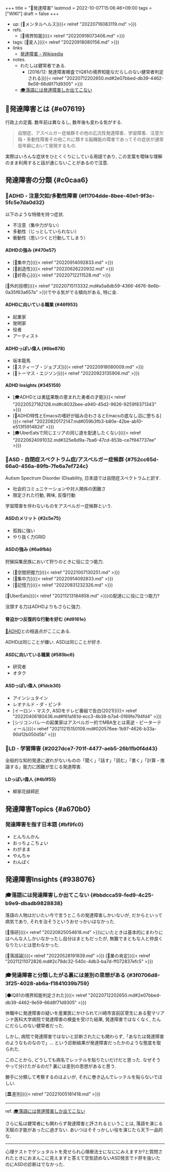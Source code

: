+++
title = "📝発達障害"
lastmod = 2022-10-07T15:06:46+09:00
tags = ["WIKI"]
draft = false
+++

-   up: [📁メンタルヘルス]({{< relref "20220716083119.md" >}})
-   refs.
    -   [📝境界知能]({{< relref "20220918073406.md" >}})
-   tags: [🔖変人]({{< relref "20220918080156.md" >}})
-   links
    -   [発達障害 - Wikipedia](https://ja.wikipedia.org/wiki/%E7%99%BA%E9%81%94%E9%9A%9C%E5%AE%B3)
-   notes.
    -   わたしは健常者である.
        -   [2016/12: 発達障害検査でIQ81の境界知能なだらしのない健常者判定される]({{< relref "20220712202650.md#2e07bbed-db39-4462-9e59-66d8f71d9305" >}})
    -   [🎓落語には発達障害しか出てこない](#bbdcca59-fed9-4c25-b9e9-dbadb9828838)


## 📝発達障害とは {#e07619}

行政上の定義. 数年前は異なるし, 数年後も変わる気がする.

> 自閉症、アスペルガー症候群その他の広汎性発達障害、学習障害、注意欠陥・多動性障害その他これに類する脳機能の障害であってその症状が通常低年齢において発現するもの.

実際はいろんな症状をひとくくりにしている用語であり, この言葉を曖昧な理解のまま利用すると話が通じないことがあるので注意.


## 発達障害の分類 {#c0caa6}


### 📝ADHD - 注意欠如/多動性障害 {#f1704dde-8bee-40e1-9f3c-5fc5e7da0d32}

以下のような特徴を持つ症状.

-   不注意（集中力がない）
-   多動性（じっとしていられない）
-   衝動性（思いつくと行動してしまう）


#### ADHDの強み {#470e57}

-   [📝集中力]({{< relref "20220914092833.md" >}})
-   [📝創造性]({{< relref "20220626220932.md" >}})
-   [📝好奇心]({{< relref "20220712211528.md" >}})

[📝外的目標]({{< relref "20220715113332.md#a5a8db59-4366-4676-8e6b-0a35f63a657a" >}})でやる気がでる傾向がある, 特に金.


#### ADHDに向いている職業 {#46f953}

-   起業家
-   発明家
-   役者
-   アーティスト


#### ADHDっぽい偉人 {#6be878}

-   坂本龍馬
-   [👨スティーブ・ジョブズ]({{< relref "20220918080009.md" >}})
-   [👨トーマス・エジソン]({{< relref "20220923135906.md" >}})


#### ADHD Insights {#345159}

-   [🎓ADHDとは勇猛果敢の恵まれた勇者の才能]({{< relref "20220527182128.md#c8032bee-a940-45d2-9626-9259f8371343" >}})
-   [🤔ADHD特性とEmacsの嗜好が組み合わさるとEmacsの底なし沼に堕ちる]({{< relref "20220820172147.md#059b3fb3-b80e-42be-ab10-e513f591482d" >}})
-   [🎓UberEatsで同じエリアの同じ道を配達したくない]({{< relref "20220624091032.md#325e6d9a-7ba6-47cd-853b-ce7f947737ee" >}})


### 📝ASD - 自閉症スペクトラム症/アスペルガー症候群 {#752cc65d-66a0-456a-89fb-7fe6a7ef724c}

Autism Spectrum Disorder (Disability, 日本語では自閉症スペクトラムと訳す.

-   社会的コミュニケーションや対人関係の困難さ
-   限定された行動, 興味, 反復行動

学習障害を伴わないものをアスペルガー症候群という.


#### ASDのメリット {#2c5e75}

-   孤独に強い
-   やり抜く力GRID


#### ASDの強み {#6a6fbb}

狩猟採集民族において狩りのときに役に立つ能力.

-   [📝空間把握力]({{< relref "20221007130251.md" >}})
-   [📝集中力]({{< relref "20220914092833.md" >}})
-   [📝記憶力]({{< relref "20220831232326.md" >}})

[📝UberEats]({{< relref "20211213184858.md" >}})の配達にに役に立つ能力?

没頭する力はADHDよりもさらに強力.


#### 脅迫かつ反復的な行動を好む {#d9161e}

[📝ADHD](#f1704dde-8bee-40e1-9f3c-5fc5e7da0d32)との相違点がここにある.

ADHDは同じことが嫌い. ASDは同じことが好き.


#### ASDに向いている職業 {#585bc6}

-   研究者
-   オタク


#### ASDっぽい偉人 {#1dcb30}

-   アインシュタイン
-   レオナルド・ダ・ビンチ
-   [イーロン・マスク, ASDをテレビ番組で告白(2021)]({{< relref "20220406180436.md#f61a161d-ecc3-4b38-b7a4-0169fe794fd4" >}})
-   [シリコンバレーの起業家はアスペルガー的でMBA生とは真逆 - ピーターティール]({{< relref "20211215150109.md#020576ee-1b97-4626-b33a-90d12b050d5b" >}})


### 📝LD - 学習障害 {#2027dce7-701f-4477-aeb5-26b1fb0f4d43}

全般的な知的発達に遅れがないものの「聞く」「話す」「読む」「書く」「計算・推論する」能力に困難が生じる発達障害.


#### LDっぽい偉人 {#4b1f55}

-   柳家花緑師匠


## 発達障害Topics {#a670b0}


### 発達障害を指す日本語 {#bf9fc0}

-   とんちんかん
-   おっちょこちょい
-   わがまま
-   やんちゃ
-   わんぱく


## 発達障害Insights {#938076}


### 🎓落語には発達障害しか出てこない {#bbdcca59-fed9-4c25-b9e9-dbadb9828838}

落語の人物はだいたい今で言うところの発達障害しかいないが, だからといって病気であり, それを治そうというおせっかいはなかった.

[🔖落研]({{< relref "20220825054618.md" >}})にいたときは基本的にまわりにはへんな人しかいなかったし自分はまともだったが, 無難でまともな人と仲良くなりたいとは思わなかった.

[🔖落語論]({{< relref "20220528191839.md" >}}) [🔖業の肯定]({{< relref "20211211072826.md#2c79dc32-540c-4db3-ba7d-ff072837efc5" >}})


### 🎓発達障害と分類したがる裏には差別の思想がある {#3f0706d8-3f25-4028-ab6a-f1841039b759}

[⚫IQ81の境界知能判定された]({{< relref "20220712202650.md#2e07bbed-db39-4462-9e59-66d8f71d9305" >}})

休職中に発達障害の疑いを産業医にかけられて川崎市宮前区菅生にある聖マリアンナ医科大学病院で発達障害の検査を受けた結果, 発達障害ではなくなく, たんにだらしのない健常者だった.

しかし, 病院で発達障害ではないと診断されたにも関わらず,「あなたは発達障害のようなものなので」... という診断結果が発達障害だったかのような態度を取られた.

このことから, どうしても病名でレッテルを貼りたいだけだと思った. なぜそうやって分けたがるのだ? 裏には差別の思想があると思う.

勝手に分類して考察するのはよいが, それに巻き込んでレッテルを貼らないでほしい.

[🏛差別]({{< relref "20221005181418.md" >}})

---

ref. [🎓落語には発達障害しか出てこない](#bbdcca59-fed9-4c25-b9e9-dbadb9828838)

さらに私は健常者にも関わらず発達障害と評されるということは, 落語を演じる天賦の才能があったに過ぎない. あいつはそそっかしい役を演じたら天下一品的な.

---

心理テストでゲシュタルトを見せられ心理療法士になににみえますか?と質問されたときにおまんこに見えますと答えて空気読めないASD発言でド肝を抜いたのにASDの診断はでなかった.
